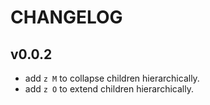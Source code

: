 # CHANGELOG

## v0.0.2
* add `z M` to collapse children hierarchically.
* add `z O` to extend children hierarchically.
